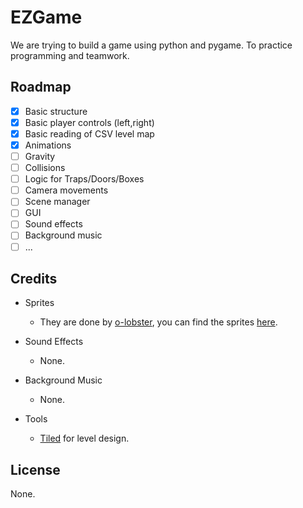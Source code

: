 # EZGame

We are trying to build a game using python and pygame. To practice programming and
teamwork.

## Roadmap

- [x] Basic structure
- [x] Basic player controls (left,right)
- [x] Basic reading of CSV level map
- [x] Animations
- [ ] Gravity
- [ ] Collisions
- [ ] Logic for Traps/Doors/Boxes
- [ ] Camera movements
- [ ] Scene manager
- [ ] GUI
- [ ] Sound effects
- [ ] Background music
- [ ] ...

## Credits

- Sprites
  - They are done by [o-lobster](https://o-lobster.itch.io/),
  you can find the sprites [here](https://o-lobster.itch.io/platformmetroidvania-pixel-art-asset-pack).
    

- Sound Effects
  - None.
  

- Background Music
  - None.
  
- Tools
  - [Tiled](https://www.mapeditor.org/) for level design.

## License

None.
